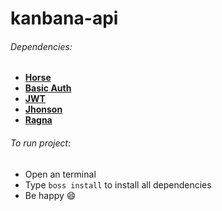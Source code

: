 # kanbana-api

###### Dependencies:

* [**Horse**](https://github.com/hashload/horse)
* [**Basic Auth**](https://github.com/hashload/horse-basic-auth)
* [**JWT**](https://github.com/hashload/horse-jwt)
* [**Jhonson**](https://github.com/hashload/jhonson)
* [**Ragna**](https://github.com/hashload/ragna)

######  To run project:

* Open an terminal
* Type `boss install` to install all dependencies
* Be happy 😄
